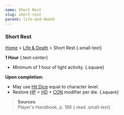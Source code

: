 ```yaml
---
name: Short Rest
slug: short-rest
parent: life-and-death
---
```

### Short Rest
[Home](dm-operations-center) > [Life & Death](life-and-death) > Short Rest {.small-text}

**1 Hour** {.text-center}
- Minimum of 1 hour of light activity.
{.square}


**Upon completion:**
- May use [Hit Dice](hit-dice) equal to character level.
- Restore [HP](hit-points) = [HD](hit-dice) + [CON](constitution) modifier per die.
{.square}

> **Sources** <br/>
> Player's Handbook, p. 186
{.read .small-text}
